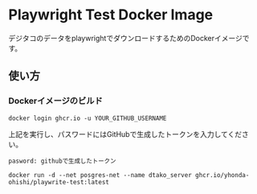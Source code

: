 # Playwright Test Docker Image

デジタコのデータをplaywrightでダウンロードするためのDockerイメージです。

## 使い方
### Dockerイメージのビルド
```
docker login ghcr.io -u YOUR_GITHUB_USERNAME
```
上記を実行し、パスワードにはGitHubで生成したトークンを入力してください。

```
pasword: githubで生成したトークン
```

```
docker run -d --net posgres-net --name dtako_server ghcr.io/yhonda-ohishi/playwrite-test:latest
```